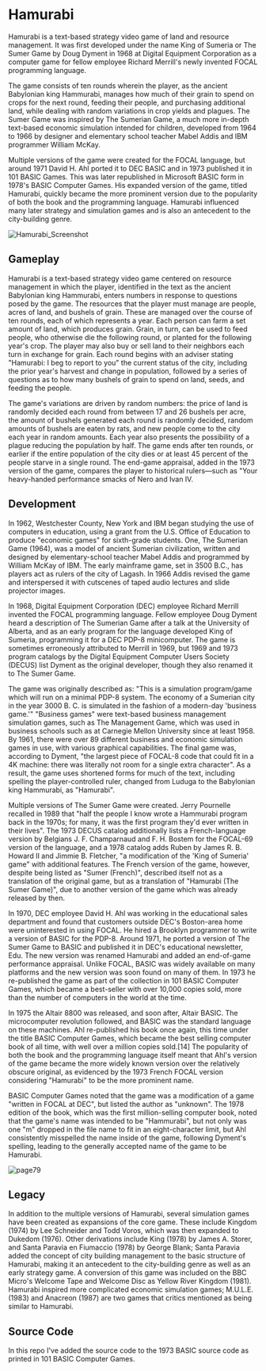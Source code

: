 # Hamurabi

Hamurabi is a text-based strategy video game of land and resource management. It was first developed under the name King of Sumeria or The Sumer Game by Doug Dyment in 1968 at Digital Equipment Corporation as a computer game for fellow employee Richard Merrill's newly invented FOCAL programming language.

The game consists of ten rounds wherein the player, as the ancient Babylonian king Hammurabi, manages how much of their grain to spend on crops for the next round, feeding their people, and purchasing additional land, while dealing with random variations in crop yields and plagues. The Sumer Game was inspired by The Sumerian Game, a much more in-depth text-based economic simulation intended for children, developed from 1964 to 1966 by designer and elementary school teacher Mabel Addis and IBM programmer William McKay.

Multiple versions of the game were created for the FOCAL language, but around 1971 David H. Ahl ported it to DEC BASIC and in 1973 published it in 101 BASIC Games. This was later republished in Microsoft BASIC form in 1978's BASIC Computer Games. His expanded version of the game, titled Hamurabi, quickly became the more prominent version due to the popularity of both the book and the programming language. Hamurabi influenced many later strategy and simulation games and is also an antecedent to the city-building genre.

![Hamurabi_Screenshot](https://user-images.githubusercontent.com/14840708/139726144-c669b35d-4e0c-4969-8b2f-78f93c1ce004.png)

## Gameplay

Hamurabi is a text-based strategy video game centered on resource management in which the player, identified in the text as the ancient Babylonian king Hammurabi, enters numbers in response to questions posed by the game. The resources that the player must manage are people, acres of land, and bushels of grain. These are managed over the course of ten rounds, each of which represents a year. Each person can farm a set amount of land, which produces grain. Grain, in turn, can be used to feed people, who otherwise die the following round, or planted for the following year's crop. The player may also buy or sell land to their neighbors each turn in exchange for grain. Each round begins with an adviser stating "Hamurabi: I beg to report to you" the current status of the city, including the prior year's harvest and change in population, followed by a series of questions as to how many bushels of grain to spend on land, seeds, and feeding the people.

The game's variations are driven by random numbers: the price of land is randomly decided each round from between 17 and 26 bushels per acre, the amount of bushels generated each round is randomly decided, random amounts of bushels are eaten by rats, and new people come to the city each year in random amounts. Each year also presents the possibility of a plague reducing the population by half. The game ends after ten rounds, or earlier if the entire population of the city dies or at least 45 percent of the people starve in a single round. The end-game appraisal, added in the 1973 version of the game, compares the player to historical rulers—such as "Your heavy-handed performance smacks of Nero and Ivan IV.

## Development

In 1962, Westchester County, New York and IBM began studying the use of computers in education, using a grant from the U.S. Office of Education to produce "economic games" for sixth-grade students. One, The Sumerian Game (1964), was a model of ancient Sumerian civilization, written and designed by elementary-school teacher Mabel Addis and programmed by William McKay of IBM. The early mainframe game, set in 3500 B.C., has players act as rulers of the city of Lagash. In 1966 Addis revised the game and interspersed it with cutscenes of taped audio lectures and slide projector images.

In 1968, Digital Equipment Corporation (DEC) employee Richard Merrill invented the FOCAL programming language. Fellow employee Doug Dyment heard a description of The Sumerian Game after a talk at the University of Alberta, and as an early program for the language developed King of Sumeria, programming it for a DEC PDP-8 minicomputer. The game is sometimes erroneously attributed to Merrill in 1969, but 1969 and 1973 program catalogs by the Digital Equipment Computer Users Society (DECUS) list Dyment as the original developer, though they also renamed it to The Sumer Game.

The game was originally described as: "This is a simulation program/game which will run on a minimal PDP-8 system. The economy of a Sumerian city in the year 3000 B. C. is simulated in the fashion of a modern-day 'business game.'" "Business games" were text-based business management simulation games, such as The Management Game, which was used in business schools such as at Carnegie Mellon University since at least 1958. By 1961, there were over 89 different business and economic simulation games in use, with various graphical capabilities. The final game was, according to Dyment, "the largest piece of FOCAL-8 code that could fit in a 4K machine: there was literally not room for a single extra character". As a result, the game uses shortened forms for much of the text, including spelling the player-controlled ruler, changed from Luduga to the Babylonian king Hammurabi, as "Hamurabi".

Multiple versions of The Sumer Game were created. Jerry Pournelle recalled in 1989 that "half the people I know wrote a Hammurabi program back in the 1970s; for many, it was the first program they'd ever written in their lives". The 1973 DECUS catalog additionally lists a French-language version by Belgians J. F. Champarnaud and F. H. Bostem for the FOCAL-69 version of the language, and a 1978 catalog adds Ruben by James R. B. Howard II and Jimmie B. Fletcher, "a modification of the 'King of Sumeria' game" with additional features. The French version of the game, however, despite being listed as "Sumer (French)", described itself not as a translation of the original game, but as a translation of "Hamurabi (The Sumer Game)", due to another version of the game which was already released by then.

In 1970, DEC employee David H. Ahl was working in the educational sales department and found that customers outside DEC's Boston-area home were uninterested in using FOCAL. He hired a Brooklyn programmer to write a version of BASIC for the PDP-8. Around 1971, he ported a version of The Sumer Game to BASIC and published it in DEC's educational newsletter, Edu. The new version was renamed Hamurabi and added an end-of-game performance appraisal. Unlike FOCAL, BASIC was widely available on many platforms and the new version was soon found on many of them. In 1973 he re-published the game as part of the collection in 101 BASIC Computer Games, which became a best-seller with over 10,000 copies sold, more than the number of computers in the world at the time.

In 1975 the Altair 8800 was released, and soon after, Altair BASIC. The microcomputer revolution followed, and BASIC was the standard language on these machines. Ahl re-published his book once again, this time under the title BASIC Computer Games, which became the best selling computer book of all time, with well over a million copies sold.[14] The popularity of both the book and the programming language itself meant that Ahl's version of the game became the more widely known version over the relatively obscure original, as evidenced by the 1973 French FOCAL version considering "Hamurabi" to be the more prominent name.

BASIC Computer Games noted that the game was a modification of a game "written in FOCAL at DEC", but listed the author as "unknown". The 1978 edition of the book, which was the first million-selling computer book, noted that the game's name was intended to be "Hammurabi", but not only was one "m" dropped in the file name to fit in an eight-character limit, but Ahl consistently misspelled the name inside of the game, following Dyment's spelling, leading to the generally accepted name of the game to be Hamurabi.

![page79](https://user-images.githubusercontent.com/14840708/139722307-d0542ea7-90b4-4fa3-957e-b0652972aba7.gif)

## Legacy

In addition to the multiple versions of Hamurabi, several simulation games have been created as expansions of the core game. These include Kingdom (1974) by Lee Schneider and Todd Voros, which was then expanded to Dukedom (1976). Other derivations include King (1978) by James A. Storer, and Santa Paravia en Fiumaccio (1978) by George Blank; Santa Paravia added the concept of city building management to the basic structure of Hamurabi, making it an antecedent to the city-building genre as well as an early strategy game. A conversion of this game was included on the BBC Micro's Welcome Tape and Welcome Disc as Yellow River Kingdom (1981). Hamurabi inspired more complicated economic simulation games; M.U.L.E. (1983) and Anacreon (1987) are two games that critics mentioned as being similar to Hamurabi.

## Source Code

In this repo I've added the source code to the 1973 BASIC source code as printed in 101 BASIC Computer Games.
